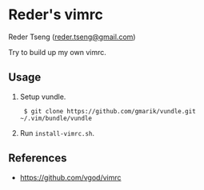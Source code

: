 # Reder's vimrc

Reder Tseng (<reder.tseng@gmail.com>)

Try to build up my own vimrc.

## Usage

1. Setup vundle.

        $ git clone https://github.com/gmarik/vundle.git ~/.vim/bundle/vundle

2. Run `install-vimrc.sh`.

## References

- <https://github.com/vgod/vimrc>
